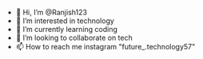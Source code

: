 - 👋 Hi, I’m @Ranjish123
- 👀 I’m interested in technology
- 🌱 I’m currently learning coding
- 💞️ I’m looking to collaborate on tech
- 📫 How to reach me instagram "future_.technology57"

<!---
Ranjish123/Ranjish123 is a ✨ special ✨ repository because its `README.md` (this file) appears on your GitHub profile.
You can click the Preview link to take a look at your changes.
--->
